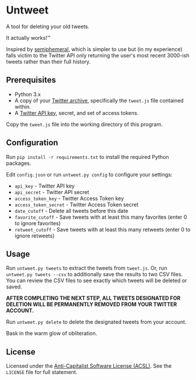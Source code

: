 # Untweet

A tool for deleting your old tweets.

It actually works!™

Inspired by [semiphemeral](https://github.com/micahflee/semiphemeral), which is simpler to use but (in my experience) falls victim to the Twitter API only returning the user's most recent 3000-ish tweets rather than their full history.


## Prerequisites

- Python 3.x
- A copy of your [Twitter archive](https://help.twitter.com/en/managing-your-account/how-to-download-your-twitter-archive), specifically the `tweet.js` file contained within.
- A [Twitter API key](https://developer.twitter.com/en/docs/twitter-api/getting-started/getting-access-to-the-twitter-api), secret, and set of access tokens.

Copy the `tweet.js` file into the working directory of this program.


## Configuration

Run `pip install -r requirements.txt` to install the required Python packages.

Edit `config.json` or run `untweet.py config` to configure your settings:

- `api_key` - Twitter API key
- `api_secret` - Twitter API secret
- `access_token_key` - Twitter Access Token key
- `access_token_secret` - Twitter Access Token secret
- `date_cutoff` - Delete all tweets before this date
- `favorite_cutoff` - Save tweets with at least this many favorites (enter 0 to ignore favorites)
- `retweet_cutoff` - Save tweets with at least this many retweets (enter 0 to ignore retweets)


## Usage

Run `untweet.py tweets` to extract the tweets from `tweet.js`. Or, run `untweet.py tweets --csv` to additionally save the results to 
two CSV files. You can review the CSV files to see exactly which tweets will be deleted or saved.

**AFTER COMPLETING THE NEXT STEP, ALL TWEETS DESIGNATED FOR DELETION WILL BE PERMANENTLY REMOVED FROM YOUR TWITTER ACCOUNT.**

Run `untweet.py delete` to delete the designated tweets from your account.

Bask in the warm glow of obliteration.


## License

Licensed under the [Anti-Capitalist Software License (ACSL)](https://anticapitalist.software/). See the `LICENSE` file for full statement.
